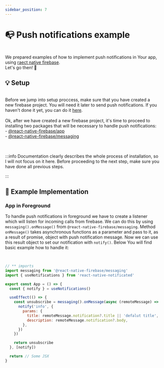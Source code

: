 ```yaml
---
sidebar_position: 7
---
```


# 📭 Push notifications example

<br/>
    We prepared examples of how to implement push notifications in Your app, using <a href="https://rnfirebase.io/">raect native firebase</a>.<br/>
    Let's go then! 💪 
<br/>

## 💡 Setup

<br/>
    Before we jump into setup proccess, make sure that you have created a new firebase project. You will need it later to send push notifications. If you haven't done it yet, you can do it <a href="https://console.firebase.google.com/">here</a>. 
<br/>
<br/>
    Ok, after we have created a new firebase project, it's time to proceed to installing two packages that will be necessary to handle push notifications:
    <br/>- <a href="https://rnfirebase.io/#prerequisites">@react-native-firebase/app</a>
    <br/>- <a href="https://rnfirebase.io/messaging/usage#installation">@react-native-firebase/messaging</a>
    <br/>
    <br/> 
<br/>

:::info
Documentation clearly describes the whole process of installation, so I will not focus on it here.
Before proceeding to the next step, make sure you have done all previous steps.

:::

## 👀 Example Implementation

### App in Foreground

To handle push notifications in foreground we have to create a listener which will listen for incoming calls from firebase.
We can do this by using `messaging().onMessage()` from `@react-native-firebase/messaging`. Method `onMessage()`
takes asynchronous functions as a parameter and pass to it, as a result of promise, object with push notification message.
Now we can use this result object to set our notification with `notify()`. Below You will find basic example how to handle it:

<br/>

```jsx
// ** imports
import messaging from '@react-native-firebase/messaging'
import { useNotifications } from 'react-native-notificated'

export const App = () => {
  const { notify } = useNotifications()

  useEffect(() => {
    const unsubscribe = messaging().onMessage(async (remoteMessage) => {
      notify('info', {
        params: {
          title: remoteMessage.notification?.title || 'defalut title',
          description: remoteMessage.notification?.body,
        },
      })
    })

    return unsubscribe
  }, [notify])

  return // Some JSX
}
```
